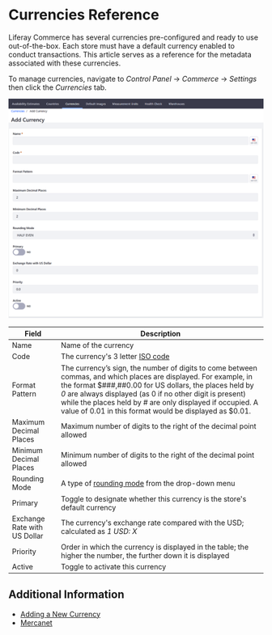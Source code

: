 # Currencies Reference

Liferay Commerce has several currencies pre-configured and ready to use out-of-the-box. Each store must have a default currency enabled to conduct transactions. This article serves as a reference for the metadata associated with these currencies.

To manage currencies, navigate to _Control Panel_ → _Commerce_ → _Settings_ then click the _Currencies_ tab.

![Adding a New Currency](./currencies-reference/images/01.png)

| Field | Description |
| --- | --- |
| Name | Name of the currency |
| Code | The currency's 3 letter [ISO code](https://www.currency-iso.org/en/home/tables/table-a1.html) |
| Format Pattern | The currency’s sign, the number of digits to come between commas, and which places are displayed. For example, in the format $###,##0.00 for US dollars, the places held by _0_ are always displayed (as 0 if no other digit is present) while the places held by _#_ are only displayed if occupied. A value of 0.01 in this format would be displayed as $0.01. |
| Maximum Decimal Places | Maximum number of digits to the right of the decimal point allowed |
| Minimum Decimal Places | Minimum number of digits to the right of the decimal point allowed |
| Rounding Mode | A type of [rounding mode](https://en.wikipedia.org/wiki/Rounding#Directed_rounding_to_an_integer) from the drop-down menu |
| Primary | Toggle to designate whether this currency is the store's default currency |
| Exchange Rate with US Dollar | The currency's exchange rate compared with the USD; calculated as _1 USD: X_ |
| Priority | Order in which the currency is displayed in the table; the higher the number, the further down it is displayed |
| Active | Toggle to activate this currency |

## Additional Information

* [Adding a New Currency](./adding-a-new-currency.md)
* [Mercanet](../sales/mercanet.md)
